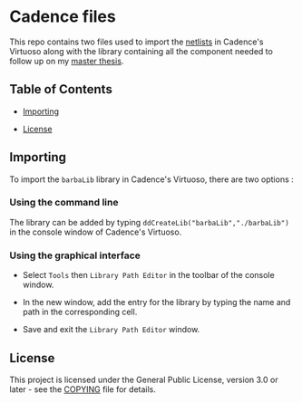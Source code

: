 # Cadence files

This repo contains two files used to import the [netlists](../../../NN-netlist-generator/) in Cadence's Virtuoso along with the library containing all the component needed to follow up on my [master thesis](https://github.com/bicheTortue/MSc-thesis/releases/download/Final/thesis.pdf).

## Table of Contents

- [Importing](#importing)

- [License](#license)

## Importing

To import the `barbaLib` library in Cadence's Virtuoso, there are two options :

### Using the command line

The library can be added by typing `ddCreateLib("barbaLib","./barbaLib")` in the console window of Cadence's Virtuoso.

### Using the graphical interface

- Select `Tools` then `Library Path Editor` in the toolbar of the console window.

- In the new window, add the entry for the library by typing the name and path in the corresponding cell.

- Save and exit the `Library Path Editor` window.

## License

This project is licensed under the General Public License, version 3.0 or later - see the [COPYING](./COPYING) file for details.
